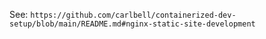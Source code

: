 See: `https://github.com/carlbell/containerized-dev-setup/blob/main/README.md#nginx-static-site-development`

